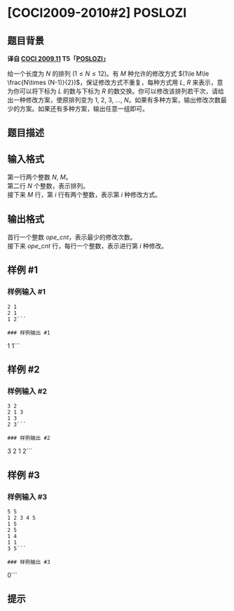 # [COCI2009-2010#2] POSLOZI

## 题目背景

 **译自 [COCI 2009.11](http://hsin.hr/coci/archive/2009_2010/) T5「[POSLOZI](http://hsin.hr/coci/archive/2009_2010/contest2_tasks.pdf)」**

给一个长度为 $N$ 的排列 $(1\le N\le 12)$。有 $M$ 种允许的修改方式 $(1\le M\le \frac{N\times (N-1)}{2})$，保证修改方式不重复，每种方式用 $L,$ $R$ 来表示，意为你可以将下标为 $L$ 的数与下标为 $R$ 的数交换。你可以修改该排列若干次，请给出一种修改方案，使原排列变为 $1,$ $2,$ $3,$ $\ldots,$ $N$。如果有多种方案，输出修改次数最少的方案。如果还有多种方案，输出任意一组即可。

## 题目描述



## 输入格式

第一行两个整数 $N,$ $M$。  
第二行 $N$ 个整数，表示排列。  
接下来 $M$ 行，第 $i$ 行有两个整数，表示第 $i$ 种修改方式。

## 输出格式

首行一个整数 $\mathit{ope\_cnt}$，表示最少的修改次数。  
接下来 $\mathit{ope\_cnt}$ 行，每行一个整数，表示进行第 $i$ 种修改。

## 样例 #1

### 样例输入 #1
```
2 1
2 1
1 2```

### 样例输出 #1

```
1
1```

## 样例 #2

### 样例输入 #2
```
3 2
2 1 3
1 3
2 3```

### 样例输出 #2

```
3
2
1
2```

## 样例 #3

### 样例输入 #3
```
5 5
1 2 3 4 5
1 5
2 5
1 4
1 1
3 5```

### 样例输出 #3

```
0```

## 提示


